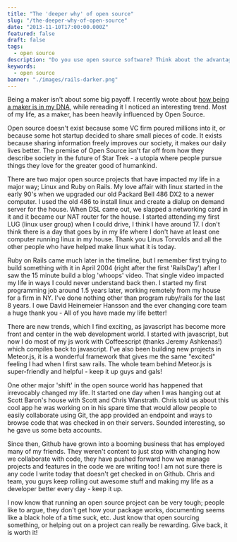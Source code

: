 ```yaml
---
title: "The 'deeper why' of open source"
slug: "/the-deeper-why-of-open-source"
date: "2013-11-10T17:00:00.000Z"
featured: false
draft: false
tags:
  - open source
description: "Do you use open source software? Think about the advantagous of giving back..."
keywords:
  - open source
banner: "./images/rails-darker.png"
---
```


Being a maker isn't about some big payoff. I recently wrote about [how being a maker is in my DNA](http://thoughts.unicoder.io/being-a-maker-is-in-my-dna), while rereading it I noticed an interesting trend. Most of my life, as a maker, has been heavily influenced by Open Source.

Open source doesn't exist because some VC firm poured millions into it, or because some hot startup decided to share small pieces of code. It exists because sharing information freely improves our society, it makes our daily lives better. The premise of Open Source isn't far off from how they describe society in the future of Star Trek - a utopia where people pursue things they love for the greater good of humankind.

There are two major open source projects that have impacted my life in a major way; Linux and Ruby on Rails. My love affair with linux started in the early 90's when we upgraded our old Packard Bell 486 DX2 to a newer computer. I used the old 486 to install linux and create a dialup on demand server for the house.  When DSL came out, we slapped a networking card in it and it became our NAT router for the house.  I started attending my first LUG (linux user group) when I could drive, I think I have around 17. I don't think there is a day that goes by in my life where I don't have at least one computer running linux in my house.  Thank you Linus Torvolds and all the other people who have helped make linux what it is today.

Ruby on Rails came much later in the timeline, but I remember first trying to build something with it in April 2004 (right after the first 'RailsDay') after I saw the 15 minute build a blog 'whoops' video.  That single video impacted my life in ways I could never understand back then. I started my first programming job around 1.5 years later, working remotely from my house for a firm in NY. I've done nothing other than program ruby/rails for the last 8 years. I owe David Heinemeier Hansson and the ever changing core team a huge thank you - All of you have made my life better!

There are new trends, which I find exciting, as javascript has become more front and center in the web development world.  I started with javascript, but now I do most of my js work with Coffeescript (thanks Jeremy Ashkenas!) which compiles back to javascript. I've also been building new projects in Meteor.js, it is a wonderful framework that gives me the same "excited" feeling I had when I first saw rails.  The whole team behind Meteor.js is super-friendly and helpful - keep it up guys and gals!

One other major 'shift' in the open source world has happened that irrevocably changed my life. It started one day when I was hanging out at Scott Baron's house with Scott and Chris Wanstrath. Chris told us about this cool app he was working on in his spare time that would allow people to easily collaborate using Git, the app provided an endpoint and ways to browse code that was checked in on their servers.  Sounded interesting, so he gave us some beta accounts.  

Since then, Github have grown into a booming business that has employed many of my friends.  They weren't content to just stop with changing how we collaborate with code, they have pushed forward how we manage projects and features in the code we are writing too! I am not sure there is any code I write today that doesn't get checked in on Github.  Chris and team, you guys keep rolling out awesome stuff and making my life as a developer better every day - keep it up.

I now know that running an open source project can be very tough; people like to argue, they don't get how your package works, documenting seems like a black hole of a time suck, etc.  Just know that open sourcing something, or helping out on a project can really be rewarding.  Give back, it is worth it!
